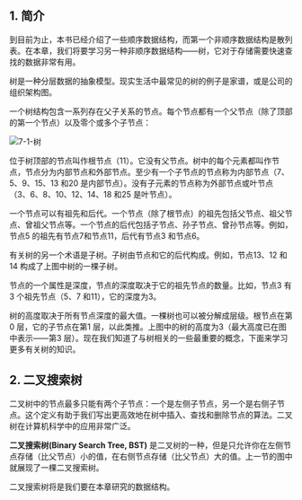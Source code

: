 ## 1. 简介

到目前为止，本书已经介绍了一些顺序数据结构，而第一个非顺序数据结构是散列表。在本章，我们将要学习另一种非顺序数据结构——树，它对于存储需要快速查找的数据非常有用。

树是一种分层数据的抽象模型。现实生活中最常见的树的例子是家谱，或是公司的组织架构图。

一个树结构包含一系列存在父子关系的节点。每个节点都有一个父节点（除了顶部的第一个节点）以及零个或多个子节点：

![7-1-树](illustrations/7-1-树.png)

位于树顶部的节点叫作根节点（11）。它没有父节点。树中的每个元素都叫作节点，节点分为内部节点和外部节点。至少有一个子节点的节点称为内部节点（7、5、9、15、13 和20 是内部节点）。没有子元素的节点称为外部节点或叶节点（3、6、8、10、12、14、18 和25 是叶节点）。

一个节点可以有祖先和后代。一个节点（除了根节点）的祖先包括父节点、祖父节点、曾祖父节点等。一个节点的后代包括子节点、孙子节点、曾孙节点等。例如，节点5 的祖先有节点7和节点11，后代有节点3 和节点6。

有关树的另一个术语是子树。子树由节点和它的后代构成。例如，节点13、12 和14 构成了上图中树的一棵子树。

节点的一个属性是深度，节点的深度取决于它的祖先节点的数量。比如，节点3 有3 个祖先节点（5、7 和11），它的深度为3。

树的高度取决于所有节点深度的最大值。一棵树也可以被分解成层级。根节点在第0 层，它的子节点在第1 层，以此类推。上图中的树的高度为3（最大高度已在图中表示——第3 层）。现在我们知道了与树相关的一些最重要的概念，下面来学习更多有关树的知识。

## 2. 二叉搜索树

二叉树中的节点最多只能有两个子节点：一个是左侧子节点，另一个是右侧子节点。这个定义有助于我们写出更高效地在树中插入、查找和删除节点的算法。二叉树在计算机科学中的应用非常广泛。

**二叉搜索树(Binary Search Tree, BST)** 是二叉树的一种，但是只允许你在左侧节点存储（比父节点）小的值，在右侧节点存储（比父节点）大的值。上一节的图中就展现了一棵二叉搜索树。

二叉搜索树将是我们要在本章研究的数据结构。

